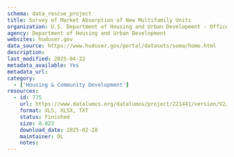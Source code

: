 ```yaml
---
schema: data_rescue_project 
title: Survey of Market Absorption of New Multifamily Units
organization: U.S. Department of Housing and Urban Development - Office of Policy Development and Research
agency: Department of Housing and Urban Development
websites: huduser.gov
data_source: https://www.huduser.gov/portal/datasets/soma/home.html
description: 
last_modified: 2025-04-22
metadata_available: Yes
metadata_url: 
category:
  - ['Housing & Community Development'] 
resources:
  - id: 775
    url: https://www.datalumos.org/datalumos/project/221441/version/V2/view
    format: XLS, XLSX, TXT
    status: Finished
    size: 0.023
    download_date: 2025-02-28
    maintainer: DL
    notes: 
---
```

